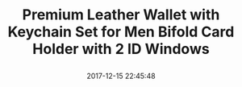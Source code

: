 ---
title: > #shorten me
  Premium Leather Wallet with Keychain Set for Men Bifold Card Holder with 2 ID Windows
name: >
  Premium Leather Wallet with Keychain Set for Men Bifold Card Holder with 2 ID Windows
date: "2017-12-15 22:45:48"
buy_now: "https://www.amazon.com/Premium-Leather-Wallet-Keychain-Windows/dp/B076G5681L?SubscriptionId=AKIAIA5RBQIWQVTCUEUQ&tag=coldcutdeals-20&linkCode=xm2&camp=2025&creative=165953&creativeASIN=B076G5681L"
description_markdown: >-

  - ***The Perfect Christmas/ Holidays Gift***

  - GENUINE LEATHER SET- Offers you a minimalist and casual bifold wallet completed by a simple but stylish key chain, both made 100% of high quality authentic leather.

  - DESIGNED FOR YOUR NEEDS- Our multi-functional wallet was thought so it is slim enough to fit your front or back pocket but roomy enough to provide 8 credit card slots, 1 large cash compartment and 1 quick access double ID window for your 2 most used ID cards.

  - PROTECTS YOUR PRIVACY- Offers you the limited-in RFID blocking technology, engineered specifically to block 13.56 Mhz or higher signals, protects the valuable information and data stored on your card.

  - ELEGANT GIFT BOX- This makes it perfect as a birthday present, business gift, employ benefits but most important for personal use.


tweet_id_str: "941801493333774338"
price: "$36.90"
list_price: "$49.90"
deal_price: "$21.52"
you_save: "$15.38 (42%)"
asin: "B076G5681L"
image: "https://images-na.ssl-images-amazon.com/images/I/51YmLynPleL.jpg"
---